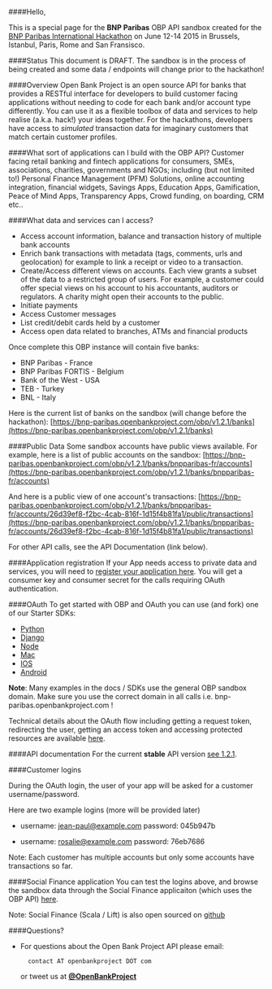 ####Hello,

This is a special page for the **BNP Paribas** OBP API sandbox created for the [BNP Paribas International Hackathon](http://www.international-hackathon.com/) on June 12-14 2015 in Brussels, Istanbul, Paris, Rome and San Fransisco.   


####Status
This document is DRAFT. The sandbox is in the process of being created and some data / endpoints will change prior to the hackathon!

####Overview
Open Bank Project is an open source API for banks that provides a RESTful interface for developers to build customer facing applications without needing to code for each bank and/or account type differently. You can use it as a flexible toolbox of data and services to help realise (a.k.a. hack!) your ideas together. For the hackathons, developers have access to *simulated* transaction data for imaginary customers that match certain customer profiles.   

####What sort of applications can I build with the OBP API?
Customer facing retail banking and fintech applications for consumers, SMEs, associations, charities, governments and NGOs; including (but not limited to!) Personal Finance Management (PFM) Solutions, online accounting integration, financial widgets, Savings Apps, Education Apps, Gamification, Peace of Mind Apps, Transparency Apps, Crowd funding, on boarding, CRM etc.. 

####What data and services can I access?
* Access account information, balance and transaction history of multiple bank accounts
* Enrich bank transactions with metadata (tags, comments, urls and geolocation) for example to link a
receipt or video to a transaction.
* Create/Access different views on accounts. Each view grants a subset of the data to a restricted
group of users. For example, a customer could offer special views on his account to his
accountants, auditors or regulators. A charity might open their accounts to the public.
* Initiate payments
* Access Customer messages
* List credit/debit cards held by a customer
* Access open data related to branches, ATMs and financial products 

Once complete this OBP instance will contain five banks: 
* BNP Paribas - France
* BNP Paribas FORTIS - Belgium
* Bank of the West - USA
* TEB - Turkey 
* BNL - Italy

Here is the current list of banks on the sandbox (will change before the hackathon):
[https://bnp-paribas.openbankproject.com/obp/v1.2.1/banks](https://bnp-paribas.openbankproject.com/obp/v1.2.1/banks)


####Public Data
Some sandbox accounts have public views available. For example, here is a list of public accounts on the sandbox: 
[https://bnp-paribas.openbankproject.com/obp/v1.2.1/banks/bnpparibas-fr/accounts](https://bnp-paribas.openbankproject.com/obp/v1.2.1/banks/bnpparibas-fr/accounts)

And here is a public view of one account's transactions:
[https://bnp-paribas.openbankproject.com/obp/v1.2.1/banks/bnpparibas-fr/accounts/26d39ef8-f2bc-4cab-816f-1d15f4b81fa1/public/transactions](https://bnp-paribas.openbankproject.com/obp/v1.2.1/banks/bnpparibas-fr/accounts/26d39ef8-f2bc-4cab-816f-1d15f4b81fa1/public/transactions)


For other API calls, see the API Documentation (link below).

####Application registration
If your App needs access to private data and services, you will need to [register your application here](https://bnp-paribas.openbankproject.com/consumer-registration).
You will get a consumer key and consumer secret for the calls requiring OAuth authentication.

####OAuth
To get started with OBP and OAuth you can use (and fork) one of our Starter SDKs:

* [Python](https://github.com/OpenBankProject/Hello-OBP-OAuth1.0a-Python)
* [Django](https://github.com/OpenBankProject/Hello-OBP-OAuth1.0a-Django)
* [Node](https://github.com/OpenBankProject/Hello-OBP-OAuth1.0a-Node)
* [Mac](https://github.com/OpenBankProject/Hello-OBP-OAuth1.0a-Mac)
* [IOS](https://github.com/OpenBankProject/Hello-OBP-OAuth1.0a-IOS)
* [Android](https://github.com/OpenBankProject/Hello-OBP-OAuth1.0a-Android)
 
**Note**: Many examples in the docs / SDKs use the general OBP sandbox domain. Make sure you use the correct domain in all calls i.e. bnp-paribas.openbankproject.com !

Technical details about the OAuth flow including getting a request token, redirecting the user, getting an access token and accessing protected resources are available [here](https://github.com/OpenBankProject/OBP-API/wiki/OAuth-1.0-Server).


####API documentation
For the current **stable** API version [see 1.2.1](https://github.com/OpenBankProject/OBP-API/wiki/REST-API-V1.2.1). 

####Customer logins

During the OAuth login, the user of your app will be asked for a customer username/password.

Here are two example logins (more will be provided later)

* username: jean-paul@example.com password: 045b947b

* username: rosalie@example.com password: 76eb7686

Note: Each customer has multiple accounts but only some accounts have transactions so far.

####Social Finance application
You can test the logins above, and browse the sandbox data through the Social Finance applicaiton (which uses the OBP API) [here](https://bnp-paribas-sofi.openbankproject.com/).

Note: Social Finance (Scala / Lift) is also open sourced on [github](https://github.com/OpenBankProject/Social-Finance)

####Questions?
* For questions about the Open Bank Project API please email:
 
 		contact AT openbankproject DOT com 
 		
 	or tweet us at **[@OpenBankProject](https://twitter.com/openbankproject)**

 